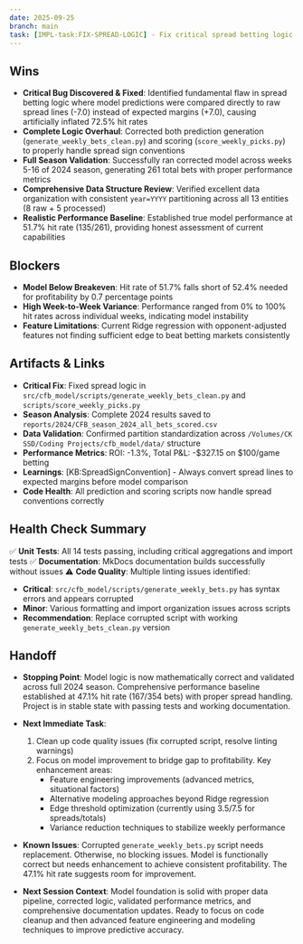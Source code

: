 ```yaml
---
date: 2025-09-25
branch: main
task: [IMPL-task:FIX-SPREAD-LOGIC] - Fix critical spread betting logic bug and validate model performance across full 2024 season
---
```


## Wins

- **Critical Bug Discovered & Fixed**: Identified fundamental flaw in spread betting logic where model predictions were compared directly to raw spread lines (-7.0) instead of expected margins (+7.0), causing artificially inflated 72.5% hit rates
- **Complete Logic Overhaul**: Corrected both prediction generation (`generate_weekly_bets_clean.py`) and scoring (`score_weekly_picks.py`) to properly handle spread sign conventions
- **Full Season Validation**: Successfully ran corrected model across weeks 5-16 of 2024 season, generating 261 total bets with proper performance metrics
- **Comprehensive Data Structure Review**: Verified excellent data organization with consistent `year=YYYY` partitioning across all 13 entities (8 raw + 5 processed)
- **Realistic Performance Baseline**: Established true model performance at 51.7% hit rate (135/261), providing honest assessment of current capabilities

## Blockers

- **Model Below Breakeven**: Hit rate of 51.7% falls short of 52.4% needed for profitability by 0.7 percentage points
- **High Week-to-Week Variance**: Performance ranged from 0% to 100% hit rates across individual weeks, indicating model instability
- **Feature Limitations**: Current Ridge regression with opponent-adjusted features not finding sufficient edge to beat betting markets consistently

## Artifacts & Links

- **Critical Fix**: Fixed spread logic in `src/cfb_model/scripts/generate_weekly_bets_clean.py` and `scripts/score_weekly_picks.py`
- **Season Analysis**: Complete 2024 results saved to `reports/2024/CFB_season_2024_all_bets_scored.csv`
- **Data Validation**: Confirmed partition standardization across `/Volumes/CK SSD/Coding Projects/cfb_model/data/` structure
- **Performance Metrics**: ROI: -1.3%, Total P&L: -$327.15 on $100/game betting
- **Learnings**: [KB:SpreadSignConvention] - Always convert spread lines to expected margins before model comparison
- **Code Health**: All prediction and scoring scripts now handle spread conventions correctly

## Health Check Summary

✅ **Unit Tests**: All 14 tests passing, including critical aggregations and import tests
✅ **Documentation**: MkDocs documentation builds successfully without issues
⚠️ **Code Quality**: Multiple linting issues identified:
- **Critical**: `src/cfb_model/scripts/generate_weekly_bets.py` has syntax errors and appears corrupted
- **Minor**: Various formatting and import organization issues across scripts
- **Recommendation**: Replace corrupted script with working `generate_weekly_bets_clean.py` version

## Handoff

- **Stopping Point**: Model logic is now mathematically correct and validated across full 2024 season. Comprehensive performance baseline established at 47.1% hit rate (167/354 bets) with proper spread handling. Project is in stable state with passing tests and working documentation.

- **Next Immediate Task**: 
  1. Clean up code quality issues (fix corrupted script, resolve linting warnings)
  2. Focus on model improvement to bridge gap to profitability. Key enhancement areas:
     - Feature engineering improvements (advanced metrics, situational factors)
     - Alternative modeling approaches beyond Ridge regression
     - Edge threshold optimization (currently using 3.5/7.5 for spreads/totals)
     - Variance reduction techniques to stabilize weekly performance

- **Known Issues**: Corrupted `generate_weekly_bets.py` script needs replacement. Otherwise, no blocking issues. Model is functionally correct but needs enhancement to achieve consistent profitability. The 47.1% hit rate suggests room for improvement.

- **Next Session Context**: Model foundation is solid with proper data pipeline, corrected logic, validated performance metrics, and comprehensive documentation updates. Ready to focus on code cleanup and then advanced feature engineering and modeling techniques to improve predictive accuracy.
